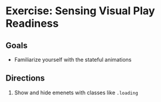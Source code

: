 # Exercise: Sensing Visual Play Readiness

## Goals

- Familiarize yourself with the stateful animations

## Directions

1. Show and hide emenets with classes like `.loading`
